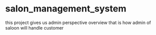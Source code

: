 # salon_management_system
this project gives us admin perspective overview that is how admin of saloon will handle customer

